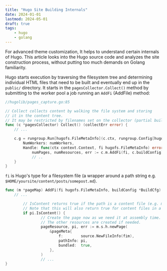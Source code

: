 ```yaml
---
title: "Hugo Site Building Internals"
date: 2024-01-01
lastmod: 2024-05-01
draft: true
tags:
    - hugo
    - golang
---
```


For advanced theme customization, It helps to understand certain internals of Hugo.
This article looks into the Hugo source code and analyzes the site construction process, without putting too much demands on Golang familiarity.

<!--more-->

Hugo starts execution by traversing the filesystem tree and determining
individual HTML files that need to be built and eventually end up in the `public/` directory.
It starts in the `pagesCollector.Collect()` method by submitting to the worker pool a job running an `AddFi` (AddFile) method:

```go
//hugolib/pages_capture.go:85

// Collect collects content by walking the file system and storing
// it in the content tree.
// It may be restricted by filenames set on the collector (partial build).
func (c *pagesCollector) Collect() (collectErr error) {
    // ...

    c.g = rungroup.Run[hugofs.FileMetaInfo](c.ctx, rungroup.Config[hugofs.FileMetaInfo]{
        NumWorkers: numWorkers,
        Handle: func(ctx context.Context, fi hugofs.FileMetaInfo) error {
            numPages, numResources, err := c.m.AddFi(fi, c.buildConfig)
            // ..
    }
}
```

`fi` is Hugo's type for a filesystem file (a wrapper around a path string e.g. `$HOME/yoursite/content/posts/somepost.md`).

```go
func (m *pageMap) AddFi(fi hugofs.FileMetaInfo, buildConfig *BuildCfg) (pageCount uint64, resourceCount uint64, addErr error) {
    // ...

        // IsContent returns true if the path is a content file (e.g. mypost.md).
        // Note that this will also return true for content files in a bundle.
        if pi.IsContent() {
                // Create the page now as we need it at assembly time.
                // The other resources are created if needed.
                pageResource, pi, err := m.s.h.newPage(
                    &pageMeta{
                        f:        source.NewFileInfo(fim),
                        pathInfo: pi,
                        bundled:  true,
                    },
                )
                // ...
}
```

